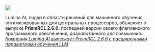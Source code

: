 <!--2025-01-22 13:32:58-->
<div class="yb">
  <div class="rss smaller1 habr"><img src="https://habrastorage.org/getpro/habr/upload_files/187/2f8/654/1872f86545ec52c6883e81cb31130efd.jpg" /><p>Lumina AI, лидер в области решений для машинного обучения, оптимизированных для центральных процессоров, объявляет о выпуске&nbsp;<strong>PrismRCL 2.6.0</strong>, последней версии своего флагманского программного обеспечения, <em>разработанного для повышения... <br><a class="light" href="https://habr.com/ru/companies/bothub/news/875684/?utm_source=habrahabr&utm_medium=rss&utm_campaign=875684">Компания Lumina AI выпускает PrismRCL 2.6.0 с расширенными параметрами обучения LLM</a></div>
</div>
